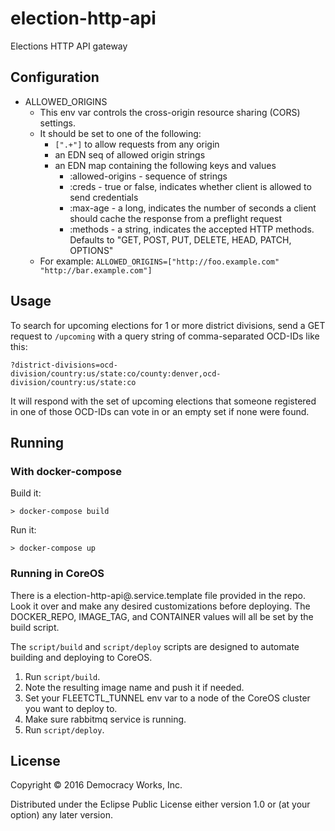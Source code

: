 # election-http-api

Elections HTTP API gateway

## Configuration

* ALLOWED_ORIGINS
    * This env var controls the cross-origin resource sharing (CORS) settings.
    * It should be set to one of the following:
        * `[".+"]` to allow requests from any origin
        * an EDN seq of allowed origin strings
        * an EDN map containing the following keys and values
            * :allowed-origins - sequence of strings
            * :creds - true or false, indicates whether client is allowed to send credentials
            * :max-age - a long, indicates the number of seconds a client should cache the response from a preflight request
            * :methods - a string, indicates the accepted HTTP methods.  Defaults to "GET, POST, PUT, DELETE, HEAD, PATCH, OPTIONS"
    * For example: `ALLOWED_ORIGINS=["http://foo.example.com" "http://bar.example.com"]`

## Usage

To search for upcoming elections for 1 or more district divisions, send a GET
request to `/upcoming` with a query string of comma-separated OCD-IDs like this:

`?district-divisions=ocd-division/country:us/state:co/county:denver,ocd-division/country:us/state:co`

It will respond with the set of upcoming elections that someone registered in
one of those OCD-IDs can vote in or an empty set if none were found.

## Running

### With docker-compose

Build it:

```
> docker-compose build
```

Run it:

```
> docker-compose up
```

### Running in CoreOS

There is a election-http-api@.service.template file provided in the repo. Look
it over and make any desired customizations before deploying. The
DOCKER_REPO, IMAGE_TAG, and CONTAINER values will all be set by the
build script.

The `script/build` and `script/deploy` scripts are designed to
automate building and deploying to CoreOS.

1. Run `script/build`.
1. Note the resulting image name and push it if needed.
1. Set your FLEETCTL_TUNNEL env var to a node of the CoreOS cluster
   you want to deploy to.
1. Make sure rabbitmq service is running.
1. Run `script/deploy`.

## License

Copyright © 2016 Democracy Works, Inc.

Distributed under the Eclipse Public License either version 1.0 or (at
your option) any later version.
